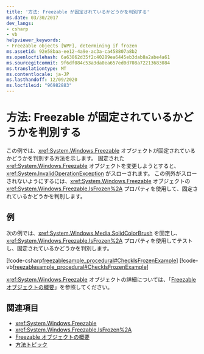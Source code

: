 ```yaml
---
title: '方法: Freezable が固定されているかどうかを判別する'
ms.date: 03/30/2017
dev_langs:
- csharp
- vb
helpviewer_keywords:
- Freezable objects [WPF], determining if frozen
ms.assetid: 92e58baa-ee12-4a9e-ac3a-ca458807a8b2
ms.openlocfilehash: 6a63862d35f2c40289ea6445eb3dab8a2abe4a61
ms.sourcegitcommit: 9f6df084c53a3da0ea657ed0d708a72213683084
ms.translationtype: MT
ms.contentlocale: ja-JP
ms.lasthandoff: 12/09/2020
ms.locfileid: "96982883"
---
```

# <a name="how-to-determine-whether-a-freezable-is-frozen"></a>方法: Freezable が固定されているかどうかを判別する
この例では、<xref:System.Windows.Freezable> オブジェクトが固定されているかどうかを判別する方法を示します。 固定された <xref:System.Windows.Freezable> オブジェクトを変更しようとすると、<xref:System.InvalidOperationException> がスローされます。 この例外がスローされないようにするには、<xref:System.Windows.Freezable> オブジェクトの <xref:System.Windows.Freezable.IsFrozen%2A> プロパティを使用して、固定されているかどうかを判別します。  
  
## <a name="example"></a>例  
 次の例では、<xref:System.Windows.Media.SolidColorBrush> を固定し、<xref:System.Windows.Freezable.IsFrozen%2A> プロパティを使用してテストし、固定されているかどうかを判別します。  
  
 [!code-csharp[freezablesample_procedural#CheckIsFrozenExample](~/samples/snippets/csharp/VS_Snippets_Wpf/freezablesample_procedural/CSharp/freezablesample.cs#checkisfrozenexample)]
 [!code-vb[freezablesample_procedural#CheckIsFrozenExample](~/samples/snippets/visualbasic/VS_Snippets_Wpf/freezablesample_procedural/visualbasic/freezablesample.vb#checkisfrozenexample)]  
  
 <xref:System.Windows.Freezable> オブジェクトの詳細については、「[Freezable オブジェクトの概要](freezable-objects-overview.md)」を参照してください。  
  
## <a name="see-also"></a>関連項目

- <xref:System.Windows.Freezable>
- <xref:System.Windows.Freezable.IsFrozen%2A>
- [Freezable オブジェクトの概要](freezable-objects-overview.md)
- [方法トピック](base-elements-how-to-topics.md)
